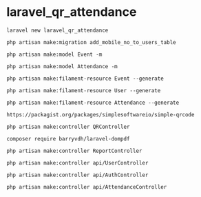 # laravel_qr_attendance

```
laravel new laravel_qr_attendance
```

```
php artisan make:migration add_mobile_no_to_users_table
```

```
php artisan make:model Event -m
```

```
php artisan make:model Attendance -m
```

```
php artisan make:filament-resource Event --generate
```

```
php artisan make:filament-resource User --generate
```

```
php artisan make:filament-resource Attendance --generate
```

```
https://packagist.org/packages/simplesoftwareio/simple-qrcode
```

```
php artisan make:controller QRController
```

```
composer require barryvdh/laravel-dompdf
```

```
php artisan make:controller ReportController
```

```
php artisan make:controller api/UserController
```

```
php artisan make:controller api/AuthController
```

```
php artisan make:controller api/AttendanceController
```